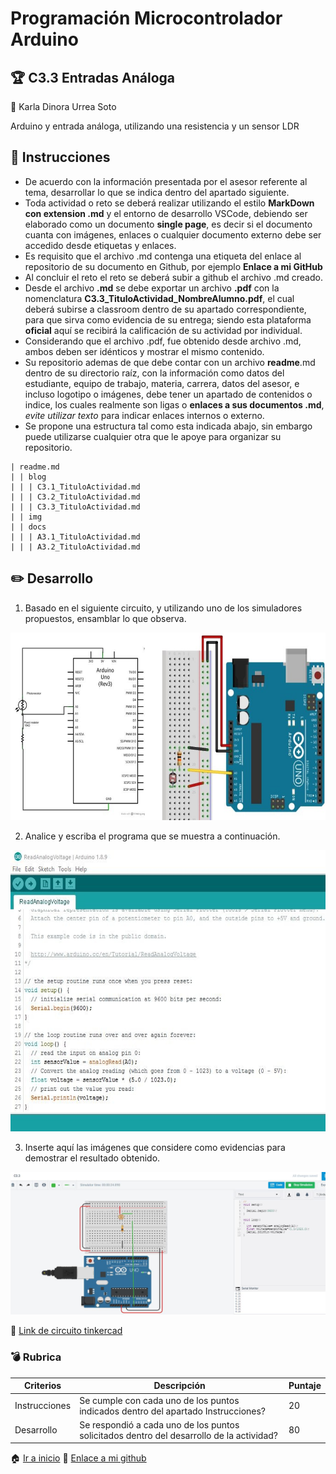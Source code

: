 # Programación Microcontrolador Arduino

## :trophy: C3.3 Entradas Análoga
:woman: Karla Dinora Urrea Soto


Arduino y entrada análoga, utilizando una resistencia y un sensor LDR

## :blue_book: Instrucciones

- De acuerdo con la información presentada por el asesor referente al tema, desarrollar lo que se indica dentro del apartado siguiente.
- Toda actividad o reto se deberá realizar utilizando el estilo **MarkDown con extension .md** y el entorno de desarrollo VSCode, debiendo ser elaborado como un documento **single page**, es decir si el documento cuanta con imágenes, enlaces o cualquier documento externo debe ser accedido desde etiquetas y enlaces.
- Es requisito que el archivo .md contenga una etiqueta del enlace al repositorio de su documento en Github, por ejemplo **Enlace a mi GitHub**
- Al concluir el reto el reto se deberá subir a github el archivo .md creado.
- Desde el archivo **.md** se debe exportar un archivo **.pdf** con la nomenclatura **C3.3_TituloActividad_NombreAlumno.pdf**, el cual deberá subirse a classroom dentro de su apartado correspondiente, para que sirva como evidencia de su entrega; siendo esta plataforma **oficial** aquí se recibirá la calificación de su actividad por individual.
- Considerando que el archivo .pdf, fue obtenido desde archivo .md, ambos deben ser idénticos y mostrar el mismo contenido.
- Su repositorio ademas de que debe contar con un archivo **readme**.md dentro de su directorio raíz, con la información como datos del estudiante, equipo de trabajo, materia, carrera, datos del asesor, e incluso logotipo o imágenes, debe tener un apartado de contenidos o indice, los cuales realmente son ligas o **enlaces a sus documentos .md**, _evite utilizar texto_ para indicar enlaces internos o externo.
- Se propone una estructura tal como esta indicada abajo, sin embargo puede utilizarse cualquier otra que le apoye para organizar su repositorio.  

``` 
| readme.md
| | blog
| | | C3.1_TituloActividad.md
| | | C3.2_TituloActividad.md
| | | C3.3_TituloActividad.md
| | img
| | docs
| | | A3.1_TituloActividad.md
| | | A3.2_TituloActividad.md
```

## :pencil2: Desarrollo

1. Basado en el siguiente circuito, y utilizando uno de los simuladores propuestos, ensamblar lo que observa.


<p align="center">
    <img alt="SalidaDigital" src="https://github.com/Karldin11/SistemasProgramables/blob/main/img/C3.x_ArduinoEsquematicoEntradaAnalogaSensor.png?raw=true" width=650 height=300>
</p>

2. Analice y escriba el programa que se muestra a continuación.

<p align="center">
    <img alt="SalidaDigital" src="https://github.com/Karldin11/SistemasProgramables/blob/main/img/C3.x_ArduinoProgramaEntradaAnalogaSensor.png?raw=true" width=600 height=450>
</p>

3. Inserte aquí las imágenes que considere como evidencias para demostrar el resultado obtenido.

<p align="center">
    <img alt="Evidencia" src="https://github.com/Karldin11/SistemasProgramables/blob/main/img/c3.3resultado.JPG?raw=true" width=650 >
</p>

:mag_right: [Link de circuito tinkercad](https://www.tinkercad.com/things/88xNRSUWdxV-dazzling-fulffy-jofo/editel?sharecode=K9mx-GxuvRBs6Efq1qdbfj9eHAMtjbwCew3aV3oJRS0)

### :bomb: Rubrica

| Criterios     | Descripción                                                                                  | Puntaje |
| ------------- | -------------------------------------------------------------------------------------------- | ------- |
| Instrucciones | Se cumple con cada uno de los puntos indicados dentro del apartado Instrucciones?            | 20 |
| Desarrollo    | Se respondió a cada uno de los puntos solicitados dentro del desarrollo de la actividad?     | 80      |


:house: [Ir a inicio](https://github.com/Karldin11/SistemasProgramables)
:file_folder: [Enlace a mi github](https://github.com/Karldin11/SistemasProgramables/blob/main/Trabajos/C3.3_ArduinoIDE_EntradaAnalogaFuncionSerial_KarlaUrrea.md)